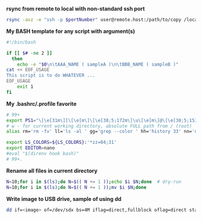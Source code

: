 **rsync from remote to local with non-standard ssh port**
```bash
rsync -avz -e "ssh -p $portNumber" user@remote.host:/path/to/copy /local/path
```

**My BASH template for any script with argument(s)**
```bash
#!/bin/bash

if [[ $# -ne 2 ]]
  then
    echo -e "$0\n\tAAA_NAME ( sampleA )\n\tBBB_NAME ( sampleB )"
cat << EOF_USAGE
This script is to do WHATEVER ...
EOF_USAGE
    exit 1
fi
```

**My .bashrc/.profile favorite**
```bash
# 99+
export PS1="\[\e[31m\][\[\e[m\]\[\e[38;5;172m\]\u\[\e[m\]@\[\e[38;5;153m\]\h\[\e[m\] \[\e[38;5;214m\]\w\[\e[m\]\[\e[31m\]]\[\e[m\]\\$ "
# w - for current working directory, absolute FULL path from / (root)
alias rm='rm -fv' ll='ls -al ' gg='grep --color ' hh='history 33' nn='nano -w '

export LS_COLORS=${LS_COLORS}:'*zz=04;31'
export EDITOR=nano
#eval "$(direnv hook bash)"
# 99+.
```

**Rename all files in current directory**
```bash
N=10;for i in $(ls);do N=$(( N += 1 ));echo $i $N;done	# dry-run
N=10;for i in $(ls);do N=$(( N += 1 ));mv $i $N;done
```

**Write image to USB drive, sample of using dd**
```bash
dd if=<image> of=/dev/sdx bs=4M iflag=direct,fullblock oflag=direct status=progress
```
